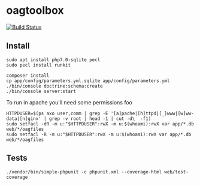 oagtoolbox
==========

[![Build Status](https://travis-ci.org/NeonOpenAG/oagtoolbox.svg?branch=master)](https://travis-ci.org/NeonOpenAG/oagtoolbox)

Install
-------

    sudo apt install php7.0-sqlite pecl
    sudo pecl install runkit

    composer install
    cp app/config/parameters.yml.sqlite app/config/parameters.yml
    ./bin/console doctrine:schema:create
    ./bin/console server:start

To run in apache you'll need some permissions foo

    HTTPDUSER=$(ps axo user,comm | grep -E '[a]pache|[h]ttpd|[_]www|[w]ww-data|[n]ginx' | grep -v root | head -1 | cut -d\  -f1)
    sudo setfacl -dR -m u:"$HTTPDUSER":rwX -m u:$(whoami):rwX var app/*.db web/*/oagfiles
    sudo setfacl -R -m u:"$HTTPDUSER":rwX -m u:$(whoami):rwX var app/*.db web/*/oagfiles

Tests
-----

    ./vendor/bin/simple-phpunit -c phpunit.xml --coverage-html web/test-coverage

